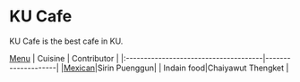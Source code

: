# KU Cafe

KU Cafe is the best cafe in KU.

[Menu](menu.md)
| Cuisine                               | Contributor        |
|:--------------------------------------|--------------------|
|[Mexican](menu.md#mexican-food)|Sirin Puenggun|
| Indain food|Chaiyawut Thengket                    |
